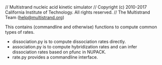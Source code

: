 // Multistrand nucleic acid kinetic simulator
// Copyright (c) 2010-2017 California Institute of Technology. All rights reserved.
// The Multistrand Team (help@multistrand.org)

This contains (commandline and otherwise) functions to compute common types of rates.

- dissociation.py is to compute dissociation rates directly.
- association.py is to compute hybridization rates and can infer dissociation
  rates based on pfunc in NUPACK.
- rate.py provides a commandline interface.
